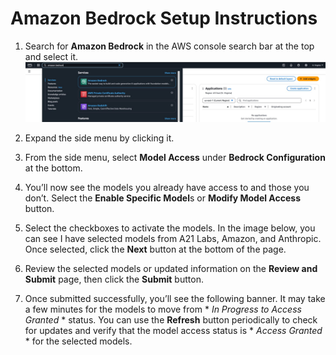# Amazon Bedrock Setup Instructions

1. Search for **Amazon Bedrock** in the AWS console search bar at the top and select it.
![image_test](assets/bedrock1.jpg)

2. Expand the side menu by clicking it.

3. From the side menu, select **Model Access** under **Bedrock Configuration** at the bottom.

4. You’ll now see the models you already have access to and those you don’t. Select the **Enable Specific Model**s or **Modify Model Access** button.

5. Select the checkboxes to activate the models. In the image below, you can see I have selected models from A21 Labs, Amazon, and Anthropic. Once selected, click the **Next** button at the bottom of the page.

6. Review the selected models or updated information on the **Review and Submit** page, then click the **Submit** button.

7. Once submitted successfully, you’ll see the following banner. It may take a few minutes for the models to move from * *In Progress to Access Granted* * status. You can use the **Refresh** button periodically to check for updates and verify that the model access status is * *Access Granted* * for the selected models.
